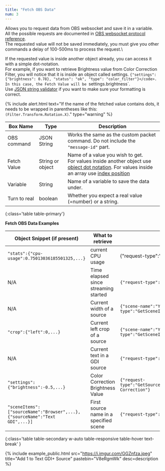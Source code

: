 ```yaml
---
title: "Fetch OBS Data"
num: 3
---
```

Allows you to request data from OBS websocket and save it in a variable.\
All the possible requests are documented in [OBS websocket protocol reference](https://github.com/Palakis/obs-websocket/blob/4.x-current/docs/generated/protocol.md).\
The requested value will not be saved immediately, you must give you other commands a delay of 100-500ms to process the request.\

If the requested value is inside another object already, you can access it with a simple dot-notation.\
For example, if you want to retrieve Brightness value from Color Correction Filter, you will notice that it is inside an object called settings. `{"settings": {"brightness": 0.78}, "status": "ok", "type": "color_filter"}</code>. In this case, the Fetch Value will be `settings.brightness`.\
Use [JSON string validator](https://jsonlint.com/) if you want to make sure your formatting is correct.

{% include alert.html text="If the name of the fetched value contains dots, it needs to be wrapped in parentheses like this: <code>(Filter.Transform.Rotation.X)</code>." type="warning" %} 

| Box Name | Type | Description | 
|-------|--------|--------
|OBS command|	JSON String|	Works the same as the custom packet command. Do not include the `"message-id"` part.
|Fetch Value|	String or object|	Name of a value you wish to get. <br/> For values inside another object use [object dot notation](https://grasshopper.app/glossary/data-types/object-dot-notation/). For values inside an array use [index position](https://developer.mozilla.org/en-US/docs/Web/JavaScript/Reference/Global_Objects/Array)
Variable|	String	|Name of a variable to save the data under.
Turn to real|	boolean|	Whether you expect a real value (=number) or a string.
{:class='table table-primary'}

**Fetch OBS Data Examples**

|Object Snippet (if present)|What to retrieve|OBS Command|Fetch Value|
|-------|--------|--------|--------|
|<code class="user-select-all">"stats":{"cpu-usage":0.75013036185501325,...}</code>|current CPU usage| {"request-type":"GetStats"} | stats.cpu-usage|
|N/A|Time elapsed since streaming started |<code class="user-select-all">{"request-type":"GetStreamingStatus"}</code>|stream-timecode|
|N/A|Current width of a source|<code class="user-select-all">{"scene-name":"YOURSCENENAME","item":"YOURSOURCENAME","request-type":"GetSceneItemProperties"}</code>|width|
|<code class="user-select-all">"crop":{"left":0,...}</code>|Current left crop of a source|<code class="user-select-all">{"scene-name":"YOURSCENENAME","item":"YOURSOURCENAME","request-type":"GetSceneItemProperties"}</code>|crop.left|
|N/A|Current text in a GDI source|<code class="user-select-all">{"request-type":"GetTextGDIPlusProperties","source":"YOURSOURCENAME"}</code>|text|
|<code class="user-select-all">"settings":{"brightness":-0.5,...}</code> |Color Correction Brightness Value|<code class="user-select-all">{"request-type":"GetSourceFilterInfo","sourceName":"YOURSOURCENAME","filterName":"Color Correction"}</code>|settings.brightness|
|<code class="user-select-all">"sceneItems":["sourceName":"Browser",...},{"sourceName":"Text GDI",...}]</code>|First source name in a specified scene|<code class="user-select-all">{"request-type":"GetSceneItemList","sceneName":"YOURSCENENAME"}</code>|sceneItems[0].sourceName|
{:class='table table-secondary w-auto table-responsive table-hover text-break' }

{% include example_public.html src="https://i.imgur.com/GGZnfza.jpeg" title="Add 1 to Text GDI+ Source" pastebin="V8eRgmWk" desc=description %} 










